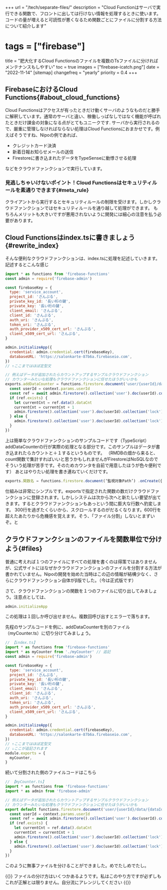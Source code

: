 +++
url = "/tech/separate-files/"
description = "Cloud Functionはサーバで実行できる関数で、フロントに出しては行けない情報を処理するときに使います。コードの量が増えると可読性が悪くなるため関数ごとにファイルに分割する方法について紹介します"
# tags = ["firebase"]
title = "肥大化するCloud Functionsのファイルを複数のTsファイルに分ければメンテナンスもしやすい"
toc = true
images = ["firebase-icatch.png"]
date = "2022-11-14"
[sitemap]
  changefreq = "yearly"
  priority = 0.4
+++

## FirebaseにおけるCloud Functions{#about_cloud_functions}

Cloud Functionsはアクセスが有ったときだけ動くサーバのようなものだと勝手に解釈しています。通常のサーバと違い、稼働しっぱなしではなく機能が呼ばれたときだけ課金の対象になる点がとてもユニークです.
サーバから実行されるので、厳重に管理しなければならない処理はCloud Functionsにおまかせです。例えばそうですね、Nipoの例であれば、

- クレジットカード決済
- 新着日報お知らせメールの送信
- Firestoreに書き込まれたデータをTypeSenseに動悸させる処理

などをクラウドファンクションで実行しています。

### 見逃しちゃいけないポイント！Cloud Functionsはセキュリティルールを素通りできます{#meta_rule}

クライアントから実行するとセキュリティルールの制限を受けます。しかしクラウドファンクションではセキュリティルールを通り越して処理ができます。
もちろんメリットも大きいですが悪用されないように開発には細心の注意を払う必要があります。

## Cloud Functionsはindex.tsに書きましょう{#rewrite_index}

そんな便利なクラウドファンクションは、index.tsに処理を記述していきます。記述するとこんな感じ

```javascript
import * as functions from 'firebase-functions'
const admin = require('firebase-admin')

const firebaseKey = {
  type: 'service_account',
  project_id: 'さんぷる',
  private_key_id: '長い桁の鍵',
  private_key: '長い桁の鍵',
  client_email: 'さんぷる',
  client_id: 'さんぷる',
  auth_uri: 'さんぷる',
  token_uri: 'さんぷる',
  auth_provider_x509_cert_url: 'さんぷる',
  client_x509_cert_url: 'さんぷる',
}

admin.initializeApp({
  credential: admin.credential.cert(firebaseKey),
  databaseURL: 'https://salonkarte-87b6a.firebaseio.com',
})
// ↑ここまではほぼ定型文

// 例えばデータが追加されたらカウントアップするサンプルクラウドファンクション
// カウンターみたいな処理もクラウドファンクションに任せたほうがいいかも
exports.addDataCounter = functions.firestore.document('user/{userId}/data/{dataId}').onCreate(async (snap, context) => {
  const userId = context.params.userId
  const ref = await admin.firestore().collection('user').doc(userId).collection('lock').doc('state').get()
  if (ref.exists) {
    let currentCnt = ref.data().dataCnt
    currentCnt = currentCnt + 1
    admin.firestore().collection('user').doc(userId).collection('lock').doc('state').update({ dataCnt: currentCnt })
  } else {
    admin.firestore().collection('user').doc(userId).collection('lock').doc('state').set({ dataCnt: 1 })
  }
})
```

上は簡単なクラウドファンクションのサンプルコードです（TypeScript）
addDataCounterの行が実際の処理となる部分です。このサンプルはデータが書き込まれたらカウントと＋１するというものです。
（RMDBの畑から来ると、count関数で集計すればいいと思うかもしれませんがFirestoreはNoSQLなのでそういう処理が苦手です。そのためカウンタを自前で用意したほうが色々便利です）
あとはやりたい処理を書き連ねていくだけです。

```javascript
exports.関数名 = functions.firestore.document(‘監視対象Path’) .onCreate({ 処理 });
```

仕組みは非常にシンプルです。exportsで指定された関数の数だけクラウドファンクションに登録されます。しかしシステムは次から次へと新たしい要望が出てきます。するとクラウドファンクションもあっという間に膨大な行数へ豹変します。
300行を過ぎたくらいから、スクロールするのがだるくなります。600行を超えたあたりから危機感を覚えます。そう、「ファイル分割」しないとまずいぞ。と

## クラウドファンクションのファイルを関数単位で分けよう{#files}

普通に考えれば１つのファイルにすべての処理を書くのは得策ではありませんが、公式サイトにはなぜかクラウドファンクションのファイルを分割する方法が書かれていません。Nipoの開発を始めた当時はこの辺の情報が結構少なく、さらにクラウドファンクション自体がβ版でした。（今は正式版です）

さて、クラウドファンクションの関数を１つのファイルに切り出してみましょう。注意点としては、

```javascript
admin.initializeApp
```

この処理は１回しか呼び出せません。複数回呼び出すとエラーで落ちます。

先程のサンプルコードを例に、addDataCounterを別のファイル（myCounter.ts）に切り分けてみましょう。

```javascript
// 【index.ts】
import * as functions from 'firebase-functions'
import * as myCounter from './myCounter' // 追記
const admin = require('firebase-admin')

const firebaseKey = {
  type: 'service_account',
  project_id: 'さんぷる',
  private_key_id: '長い桁の鍵',
  private_key: '長い桁の鍵',
  client_email: 'さんぷる',
  client_id: 'さんぷる',
  auth_uri: 'さんぷる',
  token_uri: 'さんぷる',
  auth_provider_x509_cert_url: 'さんぷる',
  client_x509_cert_url: 'さんぷる',
}

admin.initializeApp({
  credential: admin.credential.cert(firebaseKey),
  databaseURL: 'https://salonkarte-87b6a.firebaseio.com',
})
// ↑ここまではほぼ定型文
// ↓ここが追記されます
module.exports = {
  myCounter,
}
```

続いて分割された側のファイルコードはこちら

```javascript
// 【myCounter.ts】
import * as functions from 'firebase-functions'
import * as admin from 'firebase-admin'

// 例えばデータが追加されたらカウントアップするサンプルクラウドファンクション
// カウンターみたいな処理もクラウドファンクションに任せたほうがいいかも
export default functions.firestore.document('user/{userId}/data/{dataId}').onCreate(async (snap, context) => {
  const userId = context.params.userId
  const ref = await admin.firestore().collection('user').doc(userId).collection('lock').doc('state').get()
  if (ref.exists) {
    let currentCnt = ref.data().dataCnt
    currentCnt = currentCnt + 1
    admin.firestore().collection('user').doc(userId).collection('lock').doc('state').update({ dataCnt: currentCnt })
  } else {
    admin.firestore().collection('user').doc(userId).collection('lock').doc('state').set({ dataCnt: 1 })
  }
})
```

このように無事ファイルを分けることができました。めでたしめでたし。

{{<alice pos="right" icon="ok">}}
ファイルの分け方はいくつかあるようです。私はこのやり方ですが必ずしもこれが正解とは限りません。自分流にアレンジしてください
{{</alice>}}
